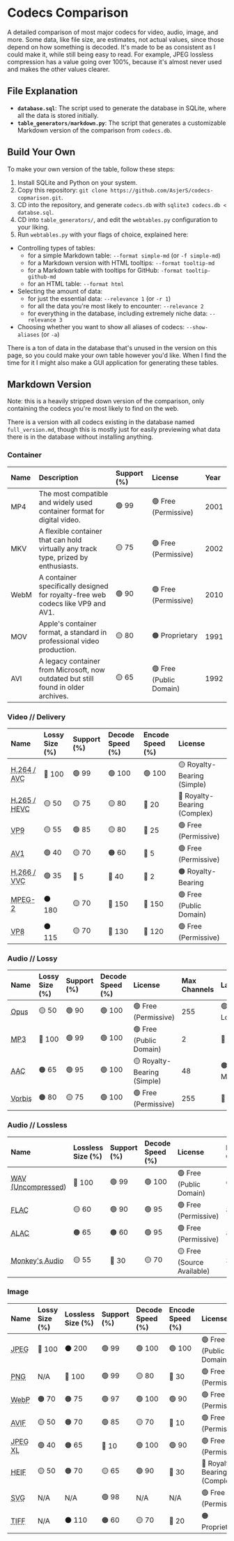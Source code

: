 # Codecs Comparison

A detailed comparison of most major codecs for video, audio, image, and more. Some data, like file size, are estimates, not actual values, since those depend on how something is decoded. It's made to be as consistent as I could make it, while still being easy to read. For example, JPEG lossless compression has a value going over 100%, because it's almost never used and makes the other values clearer.

## File Explanation

- **`database.sql`**: The script used to generate the database in SQLite, where all the data is stored initially.
- **`table_generators/markdown.py`**: The script that generates a customizable Markdown version of the comparison from `codecs.db`.

## Build Your Own

To make your own version of the table, follow these steps:

1. Install SQLite and Python on your system.
2. Copy this repository: `git clone https://github.com/AsjerS/codecs-copmarison.git`.
3. CD into the repository, and generate `codecs.db` with `sqlite3 codecs.db < databse.sql`.
4. CD into `table_generators/`, and edit the `webtables.py` configuration to your liking.
5. Run `webtables.py` with your flags of choice, explained here:
- Controlling types of tables:
    - for a simple Markdown table: `--format simple-md` (or `-f simple-md`)
    - for a Markdown version with HTML tooltips: `--format tooltip-md`
    - for a Markdown table with tooltips for GitHub: `-format tooltip-github-md`
    - for an HTML table: `--format html`
- Selecting the amount of data:
    - for just the essential data: `--relevance 1` (or `-r 1`)
    - for all the data you're most likely to encounter: `--relevance 2`
    - for everything in the database, including extremely niche data: `--relevance 3`
- Choosing whether you want to show all aliases of codecs: `--show-aliases` (or `-a`)

There is a ton of data in the database that's unused in the version on this page, so you could make your own table however you'd like. When I find the time for it I might also make a GUI application for generating these tables.

## Markdown Version

Note: this is a heavily stripped down version of the comparison, only containing the codecs you're most likely to find on the web.

There is a version with all codecs existing in the database named `full_version.md`, though this is mostly just for easily previewing what data there is in the database without installing anything.

### Container

| Name | Description | Support (%) | License | Year |
|:---|:---|:---|:---|:---|
| MP4 | The most compatible and widely used container format for digital video. | 🟢 99 | 🟢 Free (Permissive) | 2001 |
| MKV | A flexible container that can hold virtually any track type, prized by enthusiasts. | 🟡 75 | 🟢 Free (Permissive) | 2002 |
| WebM | A container specifically designed for royalty-free web codecs like VP9 and AV1. | 🟢 90 | 🟢 Free (Permissive) | 2010 |
| MOV | Apple's container format, a standard in professional video production. | 🟡 80 | 🟠 Proprietary | 1991 |
| AVI | A legacy container from Microsoft, now outdated but still found in older archives. | 🟡 65 | 🟢 Free (Public Domain) | 1992 |

### Video // Delivery

| Name | Lossy Size (%) | Support (%) | Decode Speed (%) | Encode Speed (%) | License |
|:---|:---|:---|:---|:---|:---|
| <abbr title="The universal compatibility king for over a decade.">H.264 / AVC</abbr> | 🔴 100 | 🟢 99 | 🟢 100 | 🟢 100 | 🟡 Royalty-Bearing (Simple) |
| <abbr title="Dominant in premium 4K media, but with complex licensing.">H.265 / HEVC</abbr> | 🟡 50 | 🟡 75 | 🟡 80 | 🔴 20 | 🔴 Royalty-Bearing (Complex) |
| <abbr title="Google's successful open alternative to HEVC, the backbone of YouTube.">VP9</abbr> | 🟡 55 | 🟢 85 | 🟡 80 | 🔴 25 | 🟢 Free (Permissive) |
| <abbr title="The royalty-free future of web video, backed by major tech companies.">AV1</abbr> | 🟢 40 | 🟡 70 | 🟠 60 | 🔴 5 | 🟢 Free (Permissive) |
| <abbr title="A successor to HEVC, its adoption is limited by licensing and the rise of AV1.">H.266 / VVC</abbr> | 🟢 35 | 🔴 5 | 🔴 40 | 🔴 2 | 🟠 Royalty-Bearing |
| <abbr title="The workhorse of standard-definition digital video (DVDs, DVB).">MPEG-2</abbr> | ⚫ 180 | 🟡 70 | 🔵 150 | 🔵 150 | 🟢 Free (Public Domain) |
| <abbr title="The original royalty-free codec for WebM, now primarily used as a baseline for WebRTC.">VP8</abbr> | ⚫ 115 | 🟡 70 | 🔵 130 | 🔵 120 | 🟢 Free (Permissive) |

### Audio // Lossy

| Name | Lossy Size (%) | Support (%) | Decode Speed (%) | License | Max Channels | Latency |
|:---|:---|:---|:---|:---|:---|:---|
| <abbr title="State-of-the-art codec for WebRTC, VoIP, and modern streaming.">Opus</abbr> | 🟡 50 | 🟢 90 | 🟢 100 | 🟢 Free (Permissive) | 255 | 🟢 Very Low |
| <abbr title="The legacy audio king, universal but inefficient.">MP3</abbr> | 🔴 100 | 🟢 99 | 🟢 100 | 🟢 Free (Public Domain) | 2 | 🔴 High |
| <abbr title="The standard for Apple devices, YouTube, and most modern streaming services.">AAC</abbr> | 🟠 65 | 🟢 95 | 🟢 100 | 🟡 Royalty-Bearing (Simple) | 48 | 🟠 Medium |
| <abbr title="The original open-source alternative to MP3, used heavily by Spotify and game developers.">Vorbis</abbr> | 🟠 80 | 🟡 75 | 🟢 100 | 🟢 Free (Permissive) | 255 | 🔴 High |

### Audio // Lossless

| Name | Lossless Size (%) | Support (%) | Decode Speed (%) | License | Max Channels | Audio Depth (bits) |
|:---|:---|:---|:---|:---|:---|:---|
| <abbr title="The universal standard for uncompressed, raw PCM audio data, used as a baseline.">WAV (Uncompressed)</abbr> | 🔴 100 | 🟢 99 | 🟢 100 | 🟢 Free (Public Domain) | 65536 | 32 |
| <abbr title="The de facto open standard for copmressed lossless audio. Note: most existing decoders only support up to 24-bit decoding">FLAC</abbr> | 🟡 60 | 🟢 90 | 🟢 95 | 🟢 Free (Permissive) | 8 | 32 |
| <abbr title="Apple's native lossless format, open-sourced in 2011.">ALAC</abbr> | 🟠 65 | 🟠 60 | 🟢 95 | 🟢 Free (Permissive) | 8 | 32 |
| <abbr title="A proprietary codec known for its very high compression ratios, popular in niche audiophile circles.">Monkey's Audio</abbr> | 🟡 55 | 🔴 30 | 🟡 70 | 🟡 Free (Source Available) | 32 | 24 |

### Image

| Name | Lossy Size (%) | Lossless Size (%) | Support (%) | Decode Speed (%) | Encode Speed (%) | License | Alpha? |
|:---|:---|:---|:---|:---|:---|:---|:---|
| <abbr title="The universal standard for photographic images on the web.">JPEG</abbr> | 🔴 100 | ⚫ 200 | 🟢 99 | 🟢 100 | 🟢 100 | 🟢 Free (Public Domain) | No |
| <abbr title="The standard for lossless web graphics and transparency, used as a baseline.">PNG</abbr> | N/A | 🔴 100 | 🟢 99 | 🟡 80 | 🔴 30 | 🟢 Free (Permissive) | Yes |
| <abbr title="Google's versatile format to replace JPEG and PNG, offering better compression.">WebP</abbr> | 🟠 70 | 🟠 75 | 🟢 97 | 🟢 100 | 🟢 90 | 🟢 Free (Permissive) | Yes |
| <abbr title="State-of-the-art compression based on AV1, offering superior quality and features.">AVIF</abbr> | 🟡 50 | 🟠 70 | 🟢 85 | 🟡 70 | 🔴 10 | 🟢 Free (Permissive) | Yes |
| <abbr title="A technically superior next-gen format, but its adoption was stalled by browser politics.">JPEG XL</abbr> | 🟢 40 | 🟠 65 | 🔴 10 | 🟢 100 | 🟢 90 | 🟢 Free (Permissive) | Yes |
| <abbr title="The container format used by Apple devices, typically with an HEVC-encoded image.">HEIF</abbr> | 🟡 50 | 🟠 70 | 🟡 65 | 🟢 90 | 🔴 30 | 🔴 Royalty-Bearing (Complex) | Yes |
| <abbr title="An XML-based vector format. Performance and file size are not directly comparable to raster formats.">SVG</abbr> | N/A | N/A | 🟢 98 | N/A | N/A | 🟢 Free (Permissive) | Yes |
| <abbr title="The standard for high-quality print, archiving, and professional photography masters.">TIFF</abbr> | N/A | ⚫ 110 | 🟠 60 | 🟡 70 | 🔴 20 | 🟠 Proprietary | Yes |
